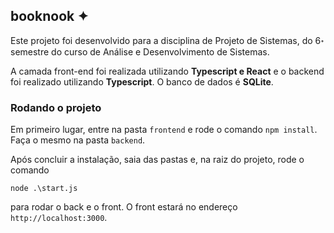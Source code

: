 ## booknook ✦
Este projeto foi desenvolvido para a disciplina de Projeto de Sistemas, do 6॰ semestre do curso de Análise e Desenvolvimento de Sistemas.

A camada front-end foi realizada utilizando **Typescript e React** e o backend foi realizado utilizando **Typescript**. O banco de dados é **SQLite**.


### Rodando o projeto
Em primeiro lugar, entre na pasta ```frontend``` e rode o comando ```npm install```.
Faça o mesmo na pasta ```backend```.

Após concluir a instalação, saia das pastas e, na raiz do projeto, rode o comando

 ```node .\start.js```

para rodar o back e o front. O front estará no endereço ```http://localhost:3000```.
